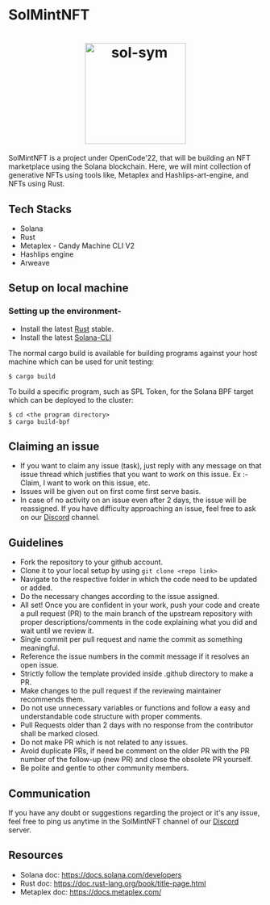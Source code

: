 
# SolMintNFT 

<h1 align="center">
    <img src="https://pbs.twimg.com/profile_images/1472933274209107976/6u-LQfjG_400x400.jpg" height="200" width="200" alt="sol-sym">
</h1>

SolMintNFT is a project under OpenCode'22, that will be building an NFT marketplace using the Solana blockchain. Here, we will mint collection of generative NFTs using tools like, Metaplex and Hashlips-art-engine, and NFTs using Rust.

## Tech Stacks
* Solana
* Rust
* Metaplex - Candy Machine CLI V2
* Hashlips engine
* Arweave

## Setup on local machine

### Setting up the environment-
* Install the latest [Rust](https://rustup.rs) stable.
* Install the latest [Solana-CLI](https://docs.solana.com/cli/install-solana-cli-tools)

The normal cargo build is available for building programs against your host machine which can be used for unit testing:
```
$ cargo build
```
To build a specific program, such as SPL Token, for the Solana BPF target which can be deployed to the cluster:
```
$ cd <the program directory>
$ cargo build-bpf
```

## Claiming an issue 
* If you want to claim any issue (task), just reply with any message on that issue thread which justifies that you want to work on this issue. Ex :- Claim, I want to work on this issue, etc. 
* Issues will be given out on first come first serve basis. 
* In case of no activity on an issue even after 2 days, the issue will be reassigned. If you have difficulty approaching an issue, feel free to ask on our [Discord](https://discord.gg/EhkMEZpbuU) channel.

## Guidelines 
* Fork the repository to your github account.
* Clone it to your local setup by using `git clone <repo link>`
* Navigate to the respective folder in which the code need to be updated or added.
* Do the necessary changes according to the issue assigned.
* All set! Once you are confident in your work, push your code and create a pull request (PR) to the main branch of the upstream repository with proper descriptions/comments in the code explaining what you did and wait until we review it.
* Single commit per pull request and name the commit as something meaningful.
* Reference the issue numbers in the commit message if it resolves an open issue.
* Strictly follow the template provided inside .github directory to make a PR.
* Make changes to the pull request if the reviewing maintainer recommends them.
* Do not use unnecessary variables or functions and follow a easy and understandable code structure with proper comments.
* Pull Requests older than 2 days with no response from the contributor shall be marked closed.
* Do not make PR which is not related to any issues.
* Avoid duplicate PRs, if need be comment on the older PR with the PR number of the follow-up (new PR) and close the obsolete PR yourself.
* Be polite and gentle to other community members.

## Communication
If you have any doubt or suggestions regarding the project or it's any issue, feel free to ping us anytime in the SolMintNFT channel of our [Discord](https://discord.gg/EhkMEZpbuU) server.

## Resources
* Solana doc: https://docs.solana.com/developers
* Rust doc: https://doc.rust-lang.org/book/title-page.html
* Metaplex doc: https://docs.metaplex.com/
